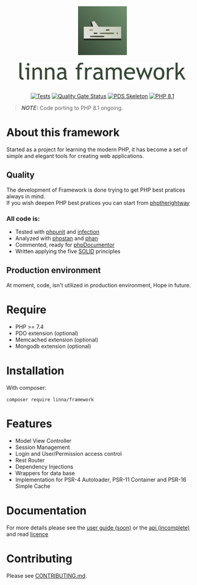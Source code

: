 <div align="center">
    <a href="#"><img src="logo-linna-128.png" alt="Linna Logo"></a>
</div>

<br/>

<div align="center">
    <a href="#"><img src="logo-framework.png" alt="Linna framework Logo"></a>
</div>

<br/>

<div align="center">

[![Tests](https://github.com/linna/framework/actions/workflows/tests.yml/badge.svg)](https://github.com/linna/framework/actions/workflows/tests.yml)
[![Quality Gate Status](https://sonarcloud.io/api/project_badges/measure?project=linna_framework&metric=alert_status)](https://sonarcloud.io/dashboard?id=linna_framework)
[![PDS Skeleton](https://img.shields.io/badge/pds-skeleton-blue.svg?style=flat)](https://github.com/php-pds/skeleton)
[![PHP 8.1](https://img.shields.io/badge/PHP-8.1-8892BF.svg)](http://php.net)

</div>

> **_NOTE:_**  Code porting to PHP 8.1 ongoing.

# About this framework
Started as a project for learning the modern PHP, it has become a set of simple and elegant tools for creating web applications.

## Quality

The development of Framework is done trying to get PHP best pratices always in mind.<br/>If you wish deepen PHP best pratices you can start from [phptherightway](http://www.phptherightway.com/)

### All code is:

- Tested with [phpunit](https://github.com/sebastianbergmann/phpunit) and [infection](https://github.com/infection/infection)
- Analyzed with [phpstan](https://github.com/phpstan/phpstan) and [phan](https://github.com/phan/phan/)
- Commented, ready for [phpDocumentor](https://www.phpdoc.org/)
- Written applying the five [SOLID](<https://en.wikipedia.org/wiki/SOLID_(object-oriented_design)>) principles

## Production environment

At moment, code, isn't utilized in production environment, Hope in future.

# Require

- PHP >= 7.4
- PDO extension (optional)
- Memcached extension (optional)
- Mongodb extension (optional)

# Installation

With composer:

```
composer require linna/framework
```

# Features

- Model View Controller
- Session Management
- Login and User/Permission access control
- Rest Router
- Dependency Injections
- Wrappers for data base
- Implementation for PSR-4 Autoloader, PSR-11 Container and PSR-16 Simple Cache

# Documentation

For more details please see the [user guide (soon)](https://linna.tools/docs/current/) or the [api (incomplete)](https://linna.tools/docs/current/) and read [licence](https://github.com/linna/framework/blob/master/LICENSE.md)

# Contributing

Please see [CONTRIBUTING.md](https://github.com/linna/framework/blob/master/CONTRIBUTING.md).
